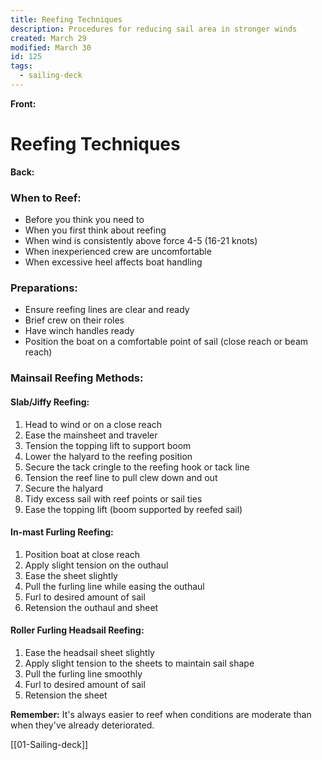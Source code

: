 ```yaml
---
title: Reefing Techniques
description: Procedures for reducing sail area in stronger winds
created: March 29
modified: March 30
id: 125
tags:
  - sailing-deck
---
```


**Front:**
# Reefing Techniques

**Back:**
<div class="when-to-reef">
  <h3>When to Reef:</h3>
  <ul>
    <li>Before you think you need to</li>
    <li>When you first think about reefing</li>
    <li>When wind is consistently above force 4-5 (16-21 knots)</li>
    <li>When inexperienced crew are uncomfortable</li>
    <li>When excessive heel affects boat handling</li>
  </ul>
</div>

<div class="preparations">
  <h3>Preparations:</h3>
  <ul>
    <li>Ensure reefing lines are clear and ready</li>
    <li>Brief crew on their roles</li>
    <li>Have winch handles ready</li>
    <li>Position the boat on a comfortable point of sail (close reach or beam reach)</li>
  </ul>
</div>

<div class="reefing-methods">
  <h3>Mainsail Reefing Methods:</h3>

  <h4>Slab/Jiffy Reefing:</h4>
  <ol>
    <li>Head to wind or on a close reach</li>
    <li>Ease the mainsheet and traveler</li>
    <li>Tension the topping lift to support boom</li>
    <li>Lower the halyard to the reefing position</li>
    <li>Secure the tack cringle to the reefing hook or tack line</li>
    <li>Tension the reef line to pull clew down and out</li>
    <li>Secure the halyard</li>
    <li>Tidy excess sail with reef points or sail ties</li>
    <li>Ease the topping lift (boom supported by reefed sail)</li>
  </ol>

  <h4>In-mast Furling Reefing:</h4>
  <ol>
    <li>Position boat at close reach</li>
    <li>Apply slight tension on the outhaul</li>
    <li>Ease the sheet slightly</li>
    <li>Pull the furling line while easing the outhaul</li>
    <li>Furl to desired amount of sail</li>
    <li>Retension the outhaul and sheet</li>
  </ol>

  <h4>Roller Furling Headsail Reefing:</h4>
  <ol>
    <li>Ease the headsail sheet slightly</li>
    <li>Apply slight tension to the sheets to maintain sail shape</li>
    <li>Pull the furling line smoothly</li>
    <li>Furl to desired amount of sail</li>
    <li>Retension the sheet</li>
  </ol>
</div>

<p><strong>Remember:</strong> It's always easier to reef when conditions are moderate than when they've already deteriorated.</p>
[[01-Sailing-deck]]
